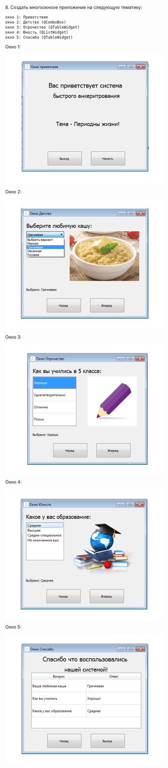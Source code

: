 ﻿﻿8. Создать многоокноое приложение на следующую тематику:  
	
	окно 1: Приветствие  
	окно 2:	Детство (QComboBox)
	окно 3: Отрочество (QTableWidget)  
	окно 4: Юность (QListWidget)
	окно 5: Спасибо (QTableWidget)  



Окно 1:




![srcreenshot](screen.png)



Окно 2:




![srcreenshot](screen2.png)



Окно 3:




![srcreenshot](screen3.png)



Окно 4:




![srcreenshot](screen4.png)



Окно 5:




![srcreenshot](screen5.png)
